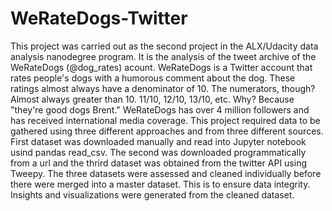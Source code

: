 # WeRateDogs-Twitter

This project was carried out as the second project in the ALX/Udacity data analysis nanodegree program.
It is the analysis of the tweet archive of the WeRateDogs (@dog_rates) acount. WeRateDogs is a Twitter account that rates people's dogs with a humorous comment about the dog. These ratings almost always have a denominator of 10. The numerators, though? Almost always greater than 10. 11/10, 12/10, 13/10, etc. Why? Because "they're good dogs Brent." WeRateDogs has over 4 million followers and has received international media coverage. 
This project required data to be gathered using three different approaches and from three different sources. First dataset was downloaded manually and read into Jupyter notebook usind pandas read_csv. The second was downloaded programmatically from a url and the thrird dataset was obtained from the twitter API using Tweepy. 
The three datasets were assessed and cleaned individually before there were merged into a master dataset. This is to ensure data integrity.
Insights and visualizations were generated from the cleaned dataset.

